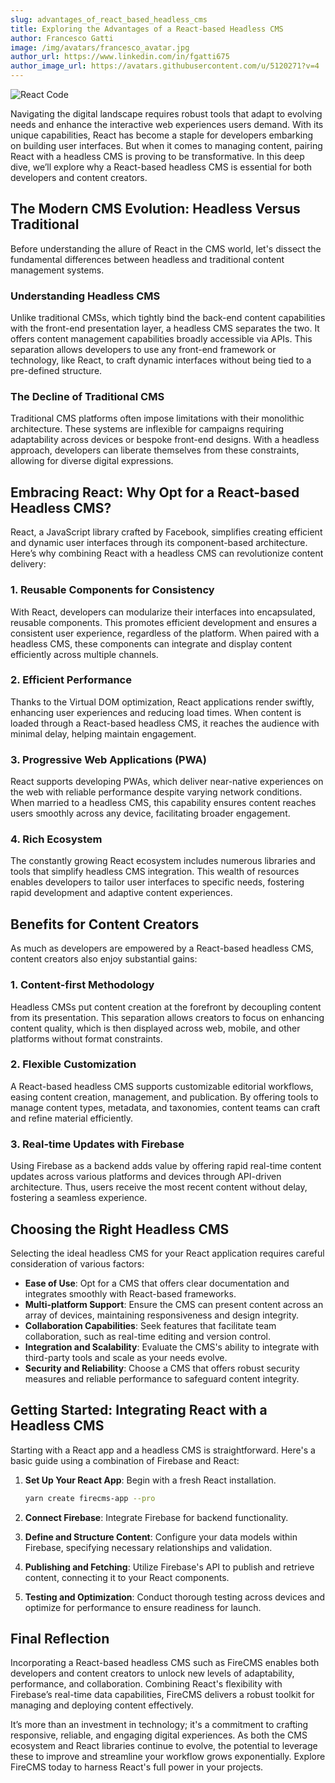 ```yaml
---
slug: advantages_of_react_based_headless_cms
title: Exploring the Advantages of a React-based Headless CMS
author: Francesco Gatti
image: /img/avatars/francesco_avatar.jpg
author_url: https://www.linkedin.com/in/fgatti675
author_image_url: https://avatars.githubusercontent.com/u/5120271?v=4
---
```


![React Code](/img/blog/lautaro-andreani-UYsBCu9RP3Y-unsplash.jpg)

Navigating the digital landscape requires robust tools that adapt to evolving needs and enhance the interactive web
experiences users demand. With its unique capabilities, React has become a staple for developers embarking on building
user interfaces. But when it comes to managing content, pairing React with a headless CMS is proving to be
transformative. In this deep dive, we’ll explore why a React-based headless CMS is essential for both developers and
content creators.

## The Modern CMS Evolution: Headless Versus Traditional

Before understanding the allure of React in the CMS world, let's dissect the fundamental differences between headless
and traditional content management systems.

### Understanding Headless CMS

Unlike traditional CMSs, which tightly bind the back-end content capabilities with the front-end presentation layer, a
headless CMS separates the two. It offers content management capabilities broadly accessible via APIs. This separation
allows developers to use any front-end framework or technology, like React, to craft dynamic interfaces without being
tied to a pre-defined structure.

### The Decline of Traditional CMS

Traditional CMS platforms often impose limitations with their monolithic architecture. These systems are inflexible for
campaigns requiring adaptability across devices or bespoke front-end designs. With a headless approach, developers can
liberate themselves from these constraints, allowing for diverse digital expressions.

## Embracing React: Why Opt for a React-based Headless CMS?

React, a JavaScript library crafted by Facebook, simplifies creating efficient and dynamic user interfaces through its
component-based architecture. Here’s why combining React with a headless CMS can revolutionize content delivery:

### 1. Reusable Components for Consistency

With React, developers can modularize their interfaces into encapsulated, reusable components. This promotes efficient
development and ensures a consistent user experience, regardless of the platform. When paired with a headless CMS, these
components can integrate and display content efficiently across multiple channels.

### 2. Efficient Performance

Thanks to the Virtual DOM optimization, React applications render swiftly, enhancing user experiences and reducing load
times. When content is loaded through a React-based headless CMS, it reaches the audience with minimal delay, helping
maintain engagement.

### 3. Progressive Web Applications (PWA)

React supports developing PWAs, which deliver near-native experiences on the web with reliable performance despite
varying network conditions. When married to a headless CMS, this capability ensures content reaches users smoothly
across any device, facilitating broader engagement.

### 4. Rich Ecosystem

The constantly growing React ecosystem includes numerous libraries and tools that simplify headless CMS integration.
This wealth of resources enables developers to tailor user interfaces to specific needs, fostering rapid development and
adaptive content experiences.

## Benefits for Content Creators

As much as developers are empowered by a React-based headless CMS, content creators also enjoy substantial gains:

### 1. Content-first Methodology

Headless CMSs put content creation at the forefront by decoupling content from its presentation. This separation allows
creators to focus on enhancing content quality, which is then displayed across web, mobile, and other platforms without
format constraints.

### 2. Flexible Customization

A React-based headless CMS supports customizable editorial workflows, easing content creation, management, and
publication. By offering tools to manage content types, metadata, and taxonomies, content teams can craft and refine
material efficiently.

### 3. Real-time Updates with Firebase

Using Firebase as a backend adds value by offering rapid real-time content updates across various platforms and devices
through API-driven architecture. Thus, users receive the most recent content without delay, fostering a seamless
experience.

## Choosing the Right Headless CMS

Selecting the ideal headless CMS for your React application requires careful consideration of various factors:

- **Ease of Use**: Opt for a CMS that offers clear documentation and integrates smoothly with React-based frameworks.
- **Multi-platform Support**: Ensure the CMS can present content across an array of devices, maintaining responsiveness
  and design integrity.
- **Collaboration Capabilities**: Seek features that facilitate team collaboration, such as real-time editing and
  version control.
- **Integration and Scalability**: Evaluate the CMS's ability to integrate with third-party tools and scale as your
  needs evolve.
- **Security and Reliability**: Choose a CMS that offers robust security measures and reliable performance to safeguard
  content integrity.

## Getting Started: Integrating React with a Headless CMS

Starting with a React app and a headless CMS is straightforward. Here's a basic guide using a combination of Firebase
and React:

1. **Set Up Your React App**: Begin with a fresh React installation.
   ```bash
   yarn create firecms-app --pro
   ```
2. **Connect Firebase**: Integrate Firebase for backend functionality.

3. **Define and Structure Content**: Configure your data models within Firebase, specifying necessary relationships and
   validation.

4. **Publishing and Fetching**: Utilize Firebase's API to publish and retrieve content, connecting it to your React
   components.

5. **Testing and Optimization**: Conduct thorough testing across devices and optimize for performance to ensure
   readiness for launch.

## Final Reflection

Incorporating a React-based headless CMS such as FireCMS enables both developers and content creators to unlock new
levels of adaptability, performance, and collaboration. Combining React's flexibility with Firebase’s real-time data
capabilities, FireCMS delivers a robust toolkit for managing and deploying content effectively.

It’s more than an investment in technology; it's a commitment to crafting responsive, reliable, and engaging digital
experiences. As both the CMS ecosystem and React libraries continue to evolve, the potential to leverage these to
improve and streamline your workflow grows exponentially. Explore FireCMS today to harness React's full power in your
projects.
